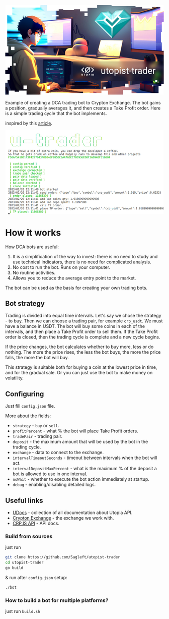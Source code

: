 ![logo](logo.jpg)

Example of creating a DCA trading bot to Crypton Exchange. The bot gains a position, gradually averages it, and then creates a Take Profit order. Here is a simple trading cycle that the bot implements.

inspired by this [article](https://habr.com/ru/company/ruvds/blog/517234/).

![screenshot](screenshot.jpg)

# How it works

How DCA bots are useful:
1. It is a simplification of the way to invest: there is no need to study and use technical indicators, there is no need for complicated analysis.
2. No cost to run the bot. Runs on your computer.
3. No routine activities.
4. Allows you to reduce the average entry point to the market.

The bot can be used as the basis for creating your own trading bots.

## Bot strategy

Trading is divided into equal time intervals. Let's say we chose the strategy - to buy. Then we can choose a trading pair, for example `crp_usdt`. We must have a balance in USDT. The bot will buy some coins in each of the intervals, and then place a Take Profit order to sell them. If the Take Profit order is closed, then the trading cycle is complete and a new cycle begins.

If the price changes, the bot calculates whether to buy more, less or do nothing. The more the price rises, the less the bot buys, the more the price falls, the more the bot will buy.

This strategy is suitable both for buying a coin at the lowest price in time, and for the gradual sale. Or you can just use the bot to make money on volatility.

## Configuring

Just fill `config.json` file.

More about the fields:

* `strategy` - `buy` or `sell`.
* `profitPercent` - what % the bot will place Take Profit orders.
* `tradePair` - trading pair.
* `deposit` - the maximum amount that will be used by the bot in the trading cycle.
* `exchange` - data to connect to the exchange.
* `intervalTimeoutSeconds` - timeout between intervals when the bot will act.
* `intervalDepositMaxPercent` - what is the maximum % of the deposit a bot is allowed to use in one interval.
* `noWait` - whether to execute the bot action immediately at startup.
* `debug` - enabling/disabling detailed logs.

## Useful links

* [UDocs](https://udocs.gitbook.io/utopia-api/) - collection of all documentation about Utopia API.
* [Crypton Exchange](https://crp.is) - the exchange we work with.
* [CRP.IS API](https://crp.is/api-doc/) - API docs.

### Build from sources

just run

```bash
git clone https://github.com/Sagleft/utopist-trader
cd utopist-trader
go build
```

& run after `config.json` setup:

```bash
./bot
```

### How to build a bot for multiple platforms?

just run `build.sh`
